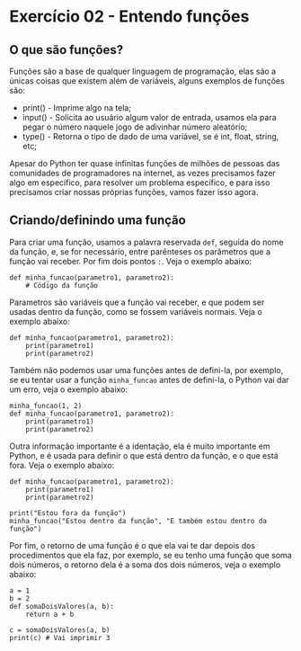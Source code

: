 # Exercício 02 - Entendo funções
## O que são funções?
Funções são a base de qualquer linguagem de programação, elas são a únicas coisas que existem além de variáveis, alguns exemplos de funções são:
- print() - Imprime algo na tela;
- input() - Solicita ao usuário algum valor de entrada, usamos ela para pegar o número naquele jogo de adivinhar número aleatório;
- type() - Retorna o tipo de dado de uma variável, se é int, float, string, etc;

Apesar do Python ter quase infinitas funções de milhões de pessoas das comunidades de programadores na internet, as vezes precisamos fazer algo em específico, para resolver um problema específico, e para isso precisamos criar nossas próprias funções, vamos fazer isso agora.

## Criando/definindo uma função
Para criar uma função, usamos a palavra reservada `def`, seguida do nome da função, e, se for necessário, entre parênteses os parâmetros que a função vai receber. Por fim dois pontos `:`. Veja o exemplo abaixo:

    def minha_funcao(parametro1, parametro2):
        # Código da função

Parametros são variáveis que a função vai receber, e que podem ser usadas dentro da função, como se fossem variáveis normais. Veja o exemplo abaixo:

    def minha_funcao(parametro1, parametro2):
        print(parametro1)
        print(parametro2)

Também não podemos usar uma funções antes de defini-la, por exemplo, se eu tentar usar a função `minha_funcao` antes de defini-la, o Python vai dar um erro, veja o exemplo abaixo:

    minha_funcao(1, 2)
    def minha_funcao(parametro1, parametro2):
        print(parametro1)
        print(parametro2)

Outra informação importante é a identação, ela é muito importante em Python, e é usada para definir o que está dentro da função, e o que está fora. Veja o exemplo abaixo:

    def minha_funcao(parametro1, parametro2):
        print(parametro1)
        print(parametro2)

    print("Estou fora da função")
    minha_funcao("Estou dentro da função", "E também estou dentro da função")

Por fim, o retorno de uma função é o que ela vai te dar depois dos procedimentos que ela faz, por exemplo, se eu tenho uma função que soma dois números, o retorno dela é a soma dos dois números, veja o exemplo abaixo:

    a = 1
    b = 2
    def somaDoisValores(a, b):
        return a + b

    c = somaDoisValores(a, b)
    print(c) # Vai imprimir 3
